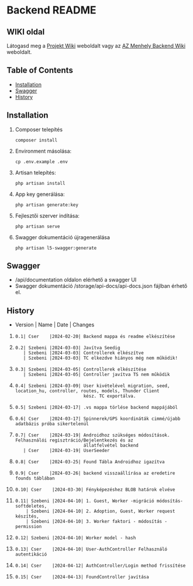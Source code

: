 # Backend README

## WIKI oldal

Látogasd meg a [Projekt Wiki](https://github.com/HaRiZi2023/AZ_Menhely/wiki) weboldalt
vagy az [AZ Menhely Backend Wiki](https://github.com/HaRiZi2023/AZ_Menhely/wiki/Backend) weboldalt.

## Table of Contents

- [Installation](#installation)
- [Swagger](#swagger)
- [History](#history)

## Installation

1. Composer telepítés
   
   `composer install`
   
2. Environment másolása:
   
   `cp .env.example .env`

3. Artisan telepítés:

   `php artisan install`

4. App key generálása:

   `php artisan generate:key`

5. Fejlesztői szerver indítása:

   `php artisan serve`

6. Swagger dokumentáció újragenerálása

   `php artisan l5-swagger:generate`

## Swagger

- /api/documentation oldalon elérhető a swagger UI
- Swagger dokumentáció /storage/api-docs/api-docs.json fájlban érhető el.

## History 

- Version | Name    | Date     | Changes
1.     0.1| Cser    |2024-02-20| Backend mappa és readme elkészítése
2.     0.2| Szebeni |2024-03-03| Javítva Seedig
          | Szebeni |2024-03-03| Controllerek elkészítve
          | Szebeni |2024-03-03| TC elkezdve hiányos még nem működik!
3.     0.3| Szebeni |2024-03-05| Controllerek elkészítése 
          | Szebeni |2024-03-05| Controller javítva TS nem működik 
4.     0.4| Szebeni |2024-03-09| User kivételével migration, seed, location_hu, controller, routes, models, Thunder Client 
                                 kész. TC exportálva.
5.     0.5| Szebeni |2024-03-17| .vs mappa törlése backend mappájából
6.     0.6| Cser    |2024-03-17| Spinnerek/GPS koordináták cimmé/újabb adatbázis próba sikertelenül
7.     0.7| Cser    |2024-03-19| Androidhoz szükséges módosítások. Felhasználói regisztráció/Bejelentkezés és az 
                                 állatfelvétel backend
          | Cser    |2024-03-19| UserSeeder
8.     0.8| Cser    |2024-03-25| Found Tábla Androidhoz igazítva  
9.     0.9| Cser    |2024-03-26| backend visszaállírása az eredetire founds táblában 
10.     0.10| Cser    |2024-03-30| Fényképezéshez BLOB határok elvéve
12.     0.11| Szebeni |2024-04-10| 1. Guest, Worker -migráció módosítás- softdeletes, 
            | Szebeni |2024-04-10| 2. Adoption, Guest, Worker request készítés, 
            | Szebeni |2024-04-10| 3. Worker faktori - módosítás -permission
13.     0.12| Szebeni |2024-04-10| Worker model - hash
14.     0.13| Cser    |2024-04-10| User-AuthController Felhasználó autentikáció
15.     0.14| Cser    |2024-04-12| AuthController/Login method frissítése
16.     0.15| Cser    |2024-04-13| FoundController javítása
